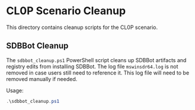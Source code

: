 # CL0P Scenario Cleanup
This directory contains cleanup scripts for the CL0P scenario.

## SDBBot Cleanup
The `sdbbot_cleanup.ps1` PowerShell script cleans up SDBBot artifacts and registry edits from installing SDBBot. The log file `mswinsdr64.log` is not removed in case users still need to reference it. This log file will need to be removed manually if needed.

Usage:
```PowerShell
.\sdbbot_cleanup.ps1
```

